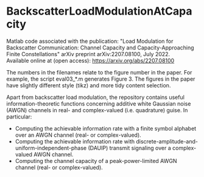 # BackscatterLoadModulationAtCapacity
 Matlab code associated with the publication:
 "Load Modulation for Backscatter Communication: Channel Capacity and Capacity-Approaching Finite Constellations"
 arXiv preprint arXiv:2207.08100, July 2022.  
 Available online at (open access): https://arxiv.org/abs/2207.08100
 
The numbers in the filenames relate to the figure number in the paper. For example, the script eval03_*.m generates Figure 3. The figures in the paper have slightly different style (tikz) and more tidy content selection.

Apart from backscatter load modulation, the repository contains useful information-theoretic functions concerning additive white Gaussian noise (AWGN) channels in real- and complex-valued (i.e. quadrature) guise. In particular:
- Computing the achievable information rate with a finite symbol alphabet over an AWGN channel (real- or complex-valued).
- Computing the achievable information rate with discrete-amplitude-and-uniform-independent-phase (DAUIP) transmit signaling over a complex-valued AWGN channel.
- Computing the channel capacity of a peak-power-limited AWGN channel (real- or complex-valued).
